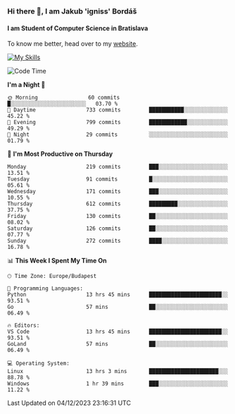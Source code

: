 ### Hi there 👋, I am Jakub 'igniss' Bordáš

#### I am Student of Computer Science in Bratislava
To know me better, head over to my [website](https://bordas.sk).

[![My Skills](https://skillicons.dev/icons?i=js,html,css,figma,svelte,java,kotlin,python,postgresql,typescript,nest,nodejs)](https://bordas.sk)


<!--START_SECTION:waka-->
![Code Time](http://img.shields.io/badge/Code%20Time-1%2C300%20hrs%2023%20mins-blue)

**I'm a Night 🦉** 

```text
🌞 Morning                60 commits          █░░░░░░░░░░░░░░░░░░░░░░░░   03.70 % 
🌆 Daytime                733 commits         ███████████░░░░░░░░░░░░░░   45.22 % 
🌃 Evening                799 commits         ████████████░░░░░░░░░░░░░   49.29 % 
🌙 Night                  29 commits          ░░░░░░░░░░░░░░░░░░░░░░░░░   01.79 % 
```
📅 **I'm Most Productive on Thursday** 

```text
Monday                   219 commits         ███░░░░░░░░░░░░░░░░░░░░░░   13.51 % 
Tuesday                  91 commits          █░░░░░░░░░░░░░░░░░░░░░░░░   05.61 % 
Wednesday                171 commits         ███░░░░░░░░░░░░░░░░░░░░░░   10.55 % 
Thursday                 612 commits         █████████░░░░░░░░░░░░░░░░   37.75 % 
Friday                   130 commits         ██░░░░░░░░░░░░░░░░░░░░░░░   08.02 % 
Saturday                 126 commits         ██░░░░░░░░░░░░░░░░░░░░░░░   07.77 % 
Sunday                   272 commits         ████░░░░░░░░░░░░░░░░░░░░░   16.78 % 
```


📊 **This Week I Spent My Time On** 

```text
🕑︎ Time Zone: Europe/Budapest

💬 Programming Languages: 
Python                   13 hrs 45 mins      ███████████████████████░░   93.51 % 
Go                       57 mins             ██░░░░░░░░░░░░░░░░░░░░░░░   06.49 % 

🔥 Editors: 
VS Code                  13 hrs 45 mins      ███████████████████████░░   93.51 % 
GoLand                   57 mins             ██░░░░░░░░░░░░░░░░░░░░░░░   06.49 % 

💻 Operating System: 
Linux                    13 hrs 3 mins       ██████████████████████░░░   88.78 % 
Windows                  1 hr 39 mins        ███░░░░░░░░░░░░░░░░░░░░░░   11.22 % 
```


 Last Updated on 04/12/2023 23:16:31 UTC
<!--END_SECTION:waka-->
